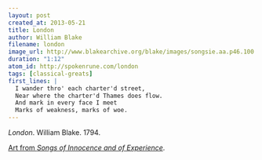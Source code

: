 ```yaml
---
layout: post
created_at: 2013-05-21
title: London
author: William Blake
filename: london
image_url: http://www.blakearchive.org/blake/images/songsie.aa.p46.100.jpg
duration: "1:12"
atom_id: http://spokenrune.com/london
tags: [classical-greats]
first_lines: |
  I wander thro' each charter'd street,
  Near where the charter'd Thames does flow.
  And mark in every face I meet
  Marks of weakness, marks of woe.
---
```


_London_.  William Blake.  1794.

[Art from _Songs of Innocence and of Experience_](http://www.blakearchive.org/exist/blake/archive/object.xq?objectid=songsie.aa.illbk.46&java=no).

